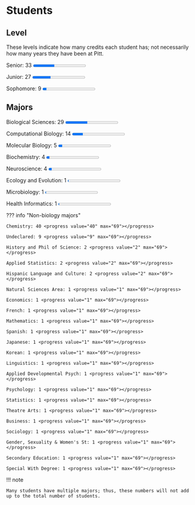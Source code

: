 # Students

## Level

These levels indicate how many credits each student has; not necessarily how many years they have been at Pitt.

Senior: 33 <progress value="28" max="69"></progress>

Junior: 27 <progress value="24" max="69"></progress>

Sophomore: 9 <progress value="5" max="69"></progress>

## Majors

Biological Sciences: 29 <progress value="29" max="69"></progress>

Computational Biology: 14 <progress value="14" max="69"></progress>

Molecular Biology: 5 <progress value="5" max="69"></progress>

Biochemistry: 4 <progress value="4" max="69"></progress>

Neuroscience: 4 <progress value="4" max="69"></progress>

Ecology and Evolution: 1 <progress value="1" max="69"></progress>

Microbiology: 1 <progress value="1" max="69"></progress>

Health Informatics: 1 <progress value="1" max="69"></progress>

??? info "Non-biology majors"

    Chemistry: 40 <progress value="40" max="69"></progress>

    Undeclared: 9 <progress value="9" max="69"></progress>

    History and Phil of Science: 2 <progress value="2" max="69"></progress>

    Applied Statistics: 2 <progress value="2" max="69"></progress>

    Hispanic Language and Culture: 2 <progress value="2" max="69"></progress>

    Natural Sciences Area: 1 <progress value="1" max="69"></progress>

    Economics: 1 <progress value="1" max="69"></progress>

    French: 1 <progress value="1" max="69"></progress>

    Mathematics: 1 <progress value="1" max="69"></progress>

    Spanish: 1 <progress value="1" max="69"></progress>

    Japanese: 1 <progress value="1" max="69"></progress>

    Korean: 1 <progress value="1" max="69"></progress>

    Linguistics: 1 <progress value="1" max="69"></progress>

    Applied Developmental Psych: 1 <progress value="1" max="69"></progress>

    Psychology: 1 <progress value="1" max="69"></progress>

    Statistics: 1 <progress value="1" max="69"></progress>

    Theatre Arts: 1 <progress value="1" max="69"></progress>

    Business: 1 <progress value="1" max="69"></progress>

    Sociology: 1 <progress value="1" max="69"></progress>

    Gender, Sexuality & Women's St: 1 <progress value="1" max="69"></progress>

    Secondary Education: 1 <progress value="1" max="69"></progress>

    Special With Degree: 1 <progress value="1" max="69"></progress>

!!! note

    Many students have multiple majors; thus, these numbers will not add up to the total number of students.

